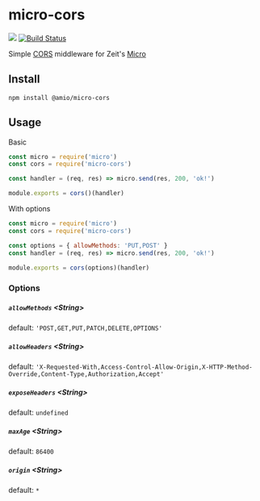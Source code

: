 # micro-cors

[![][npm-badge]][npm-link]
[![Build Status](https://travis-ci.com/amio/micro-cors.svg?branch=master)](https://travis-ci.com/amio/micro-cors)

Simple [CORS](https://developer.mozilla.org/en-US/docs/Web/HTTP/Access_control_CORS) middleware for Zeit's [Micro](https://github.com/zeit/micro)

## Install

```
npm install @amio/micro-cors
```

## Usage

Basic

```js
const micro = require('micro')
const cors = require('micro-cors')

const handler = (req, res) => micro.send(res, 200, 'ok!')

module.exports = cors()(handler)
```

With options

```js
const micro = require('micro')
const cors = require('micro-cors')

const options = { allowMethods: 'PUT,POST' }
const handler = (req, res) => micro.send(res, 200, 'ok!')

module.exports = cors(options)(handler)
```

### Options

##### `allowMethods` &lt;String>

default: `'POST,GET,PUT,PATCH,DELETE,OPTIONS'`

##### `allowHeaders` &lt;String>

default: `'X-Requested-With,Access-Control-Allow-Origin,X-HTTP-Method-Override,Content-Type,Authorization,Accept'`

##### `exposeHeaders` &lt;String>

default: `undefined`

##### `maxAge` &lt;String>

default: `86400`

##### `origin` &lt;String>

default: `*`


[npm-badge]: https://img.shields.io/npm/v/@amio/micro-cors.svg
[npm-link]: https://www.npmjs.com/package/@amio/micro-cors
